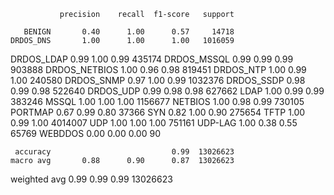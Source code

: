                precision    recall  f1-score   support

       BENIGN       0.40      1.00      0.57     14718
    DRDOS_DNS       1.00      1.00      1.00   1016059
   DRDOS_LDAP       0.99      1.00      0.99    435174
  DRDOS_MSSQL       0.99      0.99      0.99    903888
DRDOS_NETBIOS       1.00      0.96      0.98    819451
    DRDOS_NTP       1.00      0.99      1.00    240580
   DRDOS_SNMP       0.97      1.00      0.99   1032376
   DRDOS_SSDP       0.98      0.99      0.98    522640
    DRDOS_UDP       0.99      0.98      0.98    627662
         LDAP       1.00      0.99      0.99    383246
        MSSQL       1.00      1.00      1.00   1156677
      NETBIOS       1.00      0.98      0.99    730105
      PORTMAP       0.67      0.99      0.80     37366
          SYN       0.82      1.00      0.90    275654
         TFTP       1.00      0.99      1.00   4014007
          UDP       1.00      1.00      1.00    751161
      UDP-LAG       1.00      0.38      0.55     65769
      WEBDDOS       0.00      0.00      0.00        90

     accuracy                           0.99  13026623
    macro avg       0.88      0.90      0.87  13026623
 weighted avg       0.99      0.99      0.99  13026623